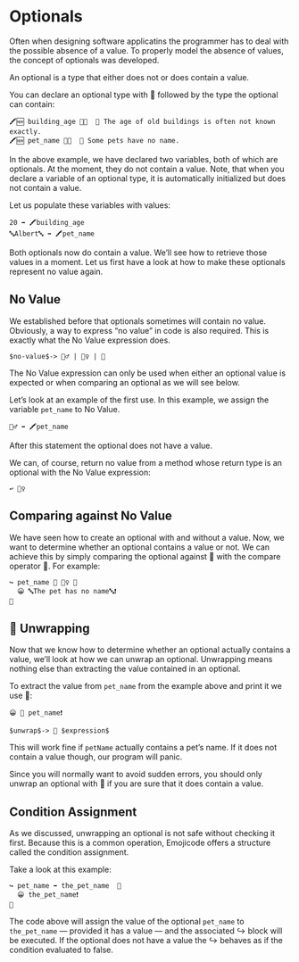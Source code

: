 # Optionals

Often when designing software applicatins the programmer has to deal with the
possible absence of a value. To properly model the absence of values, the
concept of optionals was developed.

An optional is a type that either does not or does contain a value.

You can declare an optional type with 🍬 followed by the type the optional
can contain:

```
🖍🆕 building_age 🍬🔢  💭 The age of old buildings is often not known exactly.
🖍🆕 pet_name 🍬🔡  💭 Some pets have no name.
```

In the above example, we have declared two variables, both of which are
optionals. At the moment, they do not contain a value. Note, that when you
declare a variable of an optional type, it is automatically initialized but does
not contain a value.

Let us populate these variables with values:

```
20 ➡️ 🖍building_age
🔤Albert🔤 ➡️ 🖍pet_name
```

Both optionals now do contain a value. We’ll see how to retrieve those values
in a moment. Let us first have a look at how to make these optionals represent
no value again.

## No Value

We established before that optionals sometimes will contain no value. Obviously,
a way to express “no value” in code is also required. This is exactly what
the No Value expression does.

```syntax
$no-value$-> 🤷‍♂️ | 🤷‍♀️ | 🤷‍
```

The No Value expression can only be used when either an optional value is
expected or when comparing an optional as we will see below.

Let’s look at an example of the first use. In this example, we
assign the variable `pet_name` to No Value.

```
🤷‍♂️ ➡️ 🖍pet_name
```

After this statement the optional does not have a value.

We can, of course, return no value from a method whose return type is an
optional with the No Value expression:

```
↩️ 🤷‍♀️
```

## Comparing against No Value

We have seen how to create an optional with and without a value. Now, we
want to determine whether an optional contains a value or not. We can achieve
this by simply comparing the optional against 🤷‍ with the compare operator 🙌.
For example:

```
↪️ pet_name 🙌 🤷‍♀️ 🍇
  😀 🔤The pet has no name🔤❗️
🍉
```

## 🍺 Unwrapping

Now that we know how to determine whether an optional actually contains a value,
we’ll look at how we can unwrap an optional. Unwrapping means nothing else
than extracting the value contained in an optional.

To extract the value from `pet_name` from the example above and print it we
use 🍺:

```
😀 🍺 pet_name❗️
```

```syntax
$unwrap$-> 🍺 $expression$
```

This will work fine if `petName` actually contains a pet’s name. If it does
not contain a value though, our program will panic.

Since you will normally want to avoid sudden errors, you should only unwrap
an optional with 🍺 if you are sure that it does contain a value.

## Condition Assignment

As we discussed, unwrapping an optional is not safe without checking it first.
Because this is a common operation, Emojicode offers a structure called the
condition assignment.

Take a look at this example:

```
↪️ pet_name ➡️ the_pet_name  🍇
  😀 the_pet_name❗️
🍉
```

The code above will assign the value of the optional `pet_name` to
`the_pet_name` — provided it has a value — and the associated ↪️ block will be
executed. If the optional does not have a value the ↪️ behaves as if the
condition evaluated to false.
